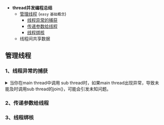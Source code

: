 * **thread并发编程总结**
  * [管理线程](#管理线程) (`easy` `基础概念`)
       * [线程异常的捕获](#线程异常的捕获)
       * [传递参数给线程](#传递参数给线程)
       * [线程绑核](#线程绑核)
  * 线程间共享数据




## 管理线程
### 1、线程异常的捕获
<details><summary>当你在main thread中调用 sub thread时，如果main thread出现异常，导致未能及时调用sub thread的join()，可能会引发未知问题。</summary>
示例如下：
```c++
void func_main(){
    std::thread t(myfunc);
    do_something_in_current_thread();//异常发生地
    t.join();
}
```
为了解决这种问题，有两种解决办法：

（1）throw-catch
```c++
void func_main(){
    std::thread t(myfunc);
    try{
        do_something_in_current_thread();//异常发生地
    }
    catch(...){
        t.join();
        throw;
    }
    t.join();
}
```

(2)RAII管理线程生命周期---->更为优雅的方式
```c++
class Thread_guard{
    std::thread m_t; //默认private
public:
    //单参数构造函数建议声明为explicit
    explicit Thread_guard(std::thread& t):m_t(t){}
    ~Thread_guard(){
        if(m_t.joinable()){
            t.join();
        }
    }
    //拷贝和赋值构造函数标记为delete，因为可能会导致thread_guard变量的声明周期变成，达不到期望的析构时立即join的操作
    Thread_guard(Thread_guard const&)=delete;   
    Thread_guard& operator=(Thread_guard const&)=delete;  
}
void func_main(){
    std::thread t(myfunc);
    Thread_guard(t);
    do_something_in_current_thread();//异常发生地点
}
```
</details>

### 2、传递参数给线程

### 3、线程绑核
